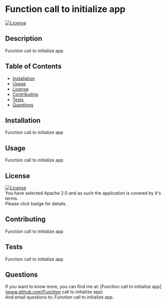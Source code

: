 # Function call to initialize app 

[![License](https://img.shields.io/badge/License-Apache%202.0-blue.svg)](https://www.apache.org/licenses/LICENSE-2.0)

## Description

Function call to initialize app

## Table of Contents

- [Installation](#installation)  
- [Usage](#usage)  
- [License](#license)  
- [Contributing](#contributing)  
- [Tests](#tests)  
- [Questions](#questions)  

## Installation

Function call to initialize app

## Usage

Function call to initialize app

## License

[![License](https://img.shields.io/badge/License-Apache%202.0-blue.svg)](https://www.apache.org/licenses/LICENSE-2.0)  
You have selected Apache 2.0 and as such the application is covered by it's terms.  
Please click badge for details.

## Contributing

Function call to initialize app

## Tests

Function call to initialize app

## Questions

If you want to know more, you can find me at: [Function call to initialize app](www.github.com/Function call to initialize app)  
And email questions to: Function call to initialize app.